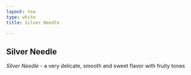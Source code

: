 ```yaml
---
layout: tea
type: white
title: Silver Needle

---
```


## Silver Needle

*Silver Needle* - a very delicate, smooth and sweet flavor with fruity tones